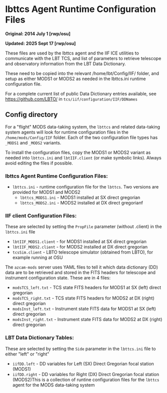 # lbttcs Agent Runtime Configuration Files

**Original: 2014 July 1 [rwp/osu]**

**Updated: 2025 Sept 17 [rwp/osu]**

These files are used by the lbttcs agent and the IIF ICE utilities to
communicate with the LBT TCS, and list of parameters to retrieve
telescope and observatory information from the LBT Data Dictionary.

These need to be copied into the relevant /home/lbt/Config/IIF/
folder, and setup as either MODS1 or MODS2 as needed in the lbttcs.ini
runtime configuration file.

For a complete current list of public Data Dictionary entries
available, see https://github.com/LBTO/ in `tcs/iif/configuration/IIF/DDNames`

## Config directory

For a "flight" MODS data-taking system, the `lbttcs` and related
data-taking system agents will look for runtime configuration files in
the `/home/mods/Config/IIF` folder.  Each of the two configuration
file types has `_MODS1` and `_MODS2` variants.

To install the configuration files, copy the MODS1 or MODS2 variant as
needed into `lbttcs.ini` and `lbtIIF.client` (or make symbolic links).
Always avoid editing the files if possible.

### lbttcs Agent Runtime Configuration Files:

 * `lbttcs.ini` - runtime configuration file for the `lbttcs`. Two versions are provided for MODS1 and MODS2
   * `lbttcs_MODS1.ini` - MODS1 installed at SX direct gregorian
   * `lbttcs_MODS2.ini` - MODS2 installed at DX direct gregorianf
  
### IIF client Configuration Files:

These are selected by setting the `PropFile` parameter (without .client) in the `lbttcs.ini` file
 * `lbtIIF_MODS1.client` - for MODS1 installed at SX direct gregorian
 * `lbtIIF_MODS2.client` - for MODS2 installed at DX direct gregorian
 * `tcsSim.client` - LBTO telescope simulator (obtained from LBTO), for example running at OSU

The `azcam-mods` server uses YAML files to tell it which data dictionary (DD) data are to be
retrieved and stored in the FITS headers for telescope and instrument configuration state.  These
are in 4 files:
 * `modsTCS_left.txt` - TCS state FITS headers for MODS1 at SX (left) direct gregorian
 * `modsTCS_right.txt` - TCS state FITS headers for MODS2 at DX (right) direct gregorian
 * `modsInst_left.txt` - Instrument state FITS data for MODS1 at SX (left) direct gregorian
 * `modsInst_right.txt` - Instrument state FITS data for MODS2 at DX (right) direct gregorian


### LBT Data Dictionary Tables:

These are selected by setting the `Side` parameter in the `lbttcs.ini` file to either "left" or "right"
 * `iifDD.left` - DD variables for Left (SX) Direct Gregorian focal station (MODS1)
 * `iifDD.right` - DD variables for Right (DX) Direct Gregorian focal station (MODS2)This is a collection of runtine configuration files for the `lbttcs` agent for
the MODS data-taking system

